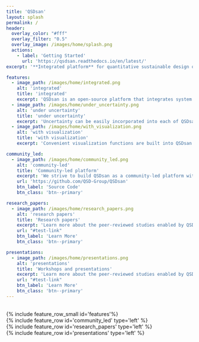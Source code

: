 ```yaml
---
title: 'QSDsan'
layout: splash
permalink: /
header:
  overlay_color: "#fff"
  overlay_filter: "0.5"
  overlay_image: /images/home/splash.png
  actions:
    - label: 'Getting Started'
      url: 'https://qsdsan.readthedocs.io/en/latest/'
excerpt: '**Integrated platform** for quantitative sustainable design of sanitation and resource recovery technologies.'

features:
  - image_path: /images/home/integrated.png
    alt: 'integrated'
    title: 'integrated'
    excerpt: 'QSDsan is an open-source platform that integrates system design, process modeling & simulation, techno-economic analysis & life cycle assessment (TEA-LCA).'
  - image_path: /images/home/under_uncertainty.png
    alt: 'under uncertainty'
    title: 'under uncertainty'
    excerpt: 'Uncertainty can be easily incorporated into each of QSDsan’s interface to navigate across the vast opportunity space of numerous technology pathways.'
  - image_path: /images/home/with_visualization.png
    alt: 'with visualization'
    title: 'with visualization'
    excerpt: 'Convenient visualization functions are built into QSDsan’s major classes and the statistical module for a quick grasp of the system and results.'

community_led:
  - image_path: /images/home/community_led.png
    alt: 'community-led'
    title: 'Community-led platform'
    excerpt: 'We strive to build QSDsan as a community-led platform with online documentation, topical tutorials (including video demonstrations), and transparent management with clear contribution guidelines.'
    url: 'https://github.com/QSD-Group/QSDsan'
    btn_label: 'Source Code'
    btn_class: 'btn--primary'

research_papers:
  - image_path: /images/home/research_papers.png
    alt: 'research papers'
    title: 'Research papers'
    excerpt: 'Learn more about the peer-reviewed studies enabled by QSDsan.Learn more about the peer-reviewed studies enabled by QSDsan.Learn more about the peer-reviewed studies enabled by QSDsan.Learn more about the peer-reviewed studies enabled by QSDsan.'
    url: "#test-link"
    btn_label: 'Learn More'
    btn_class: 'btn--primary'

presentations:
  - image_path: /images/home/presentations.png
    alt: 'presentations'
    title: 'Workshops and presentations'
    excerpt: 'Learn more about the peer-reviewed studies enabled by QSDsan.Learn more about the peer-reviewed studies enabled by QSDsan.Learn more about the peer-reviewed studies enabled by QSDsan.Learn more about the peer-reviewed studies enabled by QSDsan.'
    url: "#test-link"
    btn_label: 'Learn More'
    btn_class: 'btn--primary'
---
```


<br>
{% include feature_row_small id='features'%}

<br>
{% include feature_row id='community_led' type='left' %}

<br>
{% include feature_row id='research_papers' type='left' %}

<br>
{% include feature_row id='presentations' type='left' %}